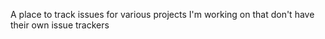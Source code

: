 A place to track issues for various projects I'm working on that don't have their own issue trackers
